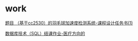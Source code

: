 # work

[题目 （基于cc2530）的羽毛球加速度检测系统-课程设计任务书(1)](<题目 （基于cc2530）的羽毛球加速度检测系统-课程设计任/题目 （基于cc2530）的羽毛球加速度检测系统-课程设计任务书(1).md> "题目 （基于cc2530）的羽毛球加速度检测系统-课程设计任务书(1)")

[数据库技术（SQL）结课作业-医疗方向的](数据库技术（SQL）结课作业-医疗方向的/数据库技术（SQL）结课作业-医疗方向的.md "数据库技术（SQL）结课作业-医疗方向的")
